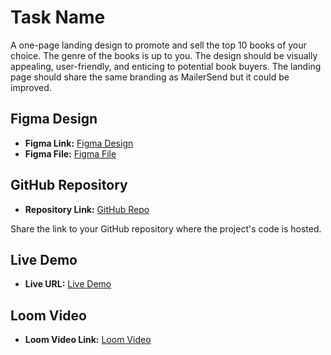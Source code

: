 # Task Name

A one-page landing design to promote and sell the top 10 books of your choice. The genre of the books is up to you. The design should be visually appealing, user-friendly, and enticing to potential book buyers. The landing page should share the same branding as MailerSend but it could be improved.

## Figma Design

- **Figma Link:** [Figma Design](https://www.figma.com/file/EhmOFKNfdvfJpkVfyQsauZ/Top-10-Books?type=design&node-id=62%3A601&mode=design&t=KX1bJng6EyeYQWx2-1)
- **Figma File:** [Figma File](https://www.figma.com/file/SisxRmku4Q4DcMxsamK5Yj/WhiteBoard?type=whiteboard&node-id=0%3A1&t=alcH61oD3DXt7Gvl-1)

## GitHub Repository

- **Repository Link:** [GitHub Repo](link_here)

Share the link to your GitHub repository where the project's code is hosted.

## Live Demo

- **Live URL:** [Live Demo](https://top10books-yoofi.netlify.app/)

## Loom Video

- **Loom Video Link:** [Loom Video](link_here)
